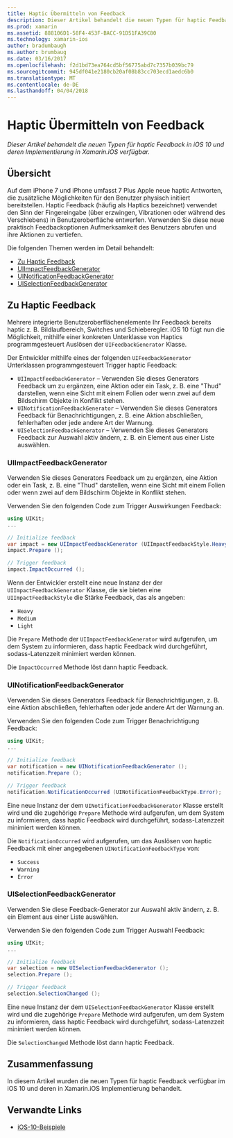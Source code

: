 ```yaml
---
title: Haptic Übermitteln von Feedback
description: Dieser Artikel behandelt die neuen Typen für haptic Feedback in iOS 10 und deren Implementierung in Xamarin.iOS verfügbar.
ms.prod: xamarin
ms.assetid: 888106D1-58F4-453F-BACC-91D51FA39C80
ms.technology: xamarin-ios
author: bradumbaugh
ms.author: brumbaug
ms.date: 03/16/2017
ms.openlocfilehash: f2d1bd73ea764cd5bf56775abd7c7357b039bc79
ms.sourcegitcommit: 945df041e2180cb20af08b83cc703ecd1aedc6b0
ms.translationtype: MT
ms.contentlocale: de-DE
ms.lasthandoff: 04/04/2018
---
```

# <a name="providing-haptic-feedback"></a>Haptic Übermitteln von Feedback

_Dieser Artikel behandelt die neuen Typen für haptic Feedback in iOS 10 und deren Implementierung in Xamarin.iOS verfügbar._

<a name="Overview" />

## <a name="overview"></a>Übersicht

Auf dem iPhone 7 und iPhone umfasst 7 Plus Apple neue haptic Antworten, die zusätzliche Möglichkeiten für den Benutzer physisch initiiert bereitstellen. Haptic Feedback (häufig als Haptics bezeichnet) verwendet den Sinn der Fingereingabe (über erzwingen, Vibrationen oder während des Verschiebens) in Benutzeroberfläche entwerfen. Verwenden Sie diese neue praktisch Feedbackoptionen Aufmerksamkeit des Benutzers abrufen und ihre Aktionen zu vertiefen.

Die folgenden Themen werden im Detail behandelt:

- [Zu Haptic Feedback](#About-Haptic-Feedback)
- [UIImpactFeedbackGenerator](#UIImpactFeedbackGenerator)
- [UINotificationFeedbackGenerator](#UINotificationFeedbackGenerator)
- [UISelectionFeedbackGenerator](#UISelectionFeedbackGenerator)

<a name="About-Haptic-Feedback" />

## <a name="about-haptic-feedback"></a>Zu Haptic Feedback

Mehrere integrierte Benutzeroberflächenelemente Ihr Feedback bereits haptic z. B. Bildlaufbereich, Switches und Schieberegler. iOS 10 fügt nun die Möglichkeit, mithilfe einer konkreten Unterklasse von Haptics programmgesteuert Auslösen der `UIFeedbackGenerator` Klasse.

Der Entwickler mithilfe eines der folgenden `UIFeedbackGenerator` Unterklassen programmgesteuert Trigger haptic Feedback:

- `UIImpactFeedbackGenerator` – Verwenden Sie dieses Generators Feedback um zu ergänzen, eine Aktion oder ein Task, z. B. eine "Thud" darstellen, wenn eine Sicht mit einem Folien oder wenn zwei auf dem Bildschirm Objekte in Konflikt stehen.
- `UINotificationFeedbackGenerator` – Verwenden Sie dieses Generators Feedback für Benachrichtigungen, z. B. eine Aktion abschließen, fehlerhaften oder jede andere Art der Warnung.
- `UISelectionFeedbackGenerator` – Verwenden Sie dieses Generators Feedback zur Auswahl aktiv ändern, z. B. ein Element aus einer Liste auswählen.

<a name="UIImpactFeedbackGenerator" />

### <a name="uiimpactfeedbackgenerator"></a>UIImpactFeedbackGenerator

Verwenden Sie dieses Generators Feedback um zu ergänzen, eine Aktion oder ein Task, z. B. eine "Thud" darstellen, wenn eine Sicht mit einem Folien oder wenn zwei auf dem Bildschirm Objekte in Konflikt stehen.

Verwenden Sie den folgenden Code zum Trigger Auswirkungen Feedback:

```csharp
using UIKit;
...

// Initialize feedback
var impact = new UIImpactFeedbackGenerator (UIImpactFeedbackStyle.Heavy);
impact.Prepare ();

// Trigger feedback
impact.ImpactOccurred ();
```

Wenn der Entwickler erstellt eine neue Instanz der der `UIImpactFeedbackGenerator` Klasse, die sie bieten eine `UIImpactFeedbackStyle` die Stärke Feedback, das als angeben:

- `Heavy`
- `Medium`
- `Light`

Die `Prepare` Methode der `UIImpactFeedbackGenerator` wird aufgerufen, um dem System zu informieren, dass haptic Feedback wird durchgeführt, sodass-Latenzzeit minimiert werden können.

Die `ImpactOccurred` Methode löst dann haptic Feedback.

<a name="UINotificationFeedbackGenerator" />

### <a name="uinotificationfeedbackgenerator"></a>UINotificationFeedbackGenerator

Verwenden Sie dieses Generators Feedback für Benachrichtigungen, z. B. eine Aktion abschließen, fehlerhaften oder jede andere Art der Warnung an.

Verwenden Sie den folgenden Code zum Trigger Benachrichtigung Feedback:

```csharp
using UIKit;
...

// Initialize feedback
var notification = new UINotificationFeedbackGenerator ();
notification.Prepare ();

// Trigger feedback
notification.NotificationOccurred (UINotificationFeedbackType.Error);
```

Eine neue Instanz der dem `UINotificationFeedbackGenerator` Klasse erstellt wird und die zugehörige `Prepare` Methode wird aufgerufen, um dem System zu informieren, dass haptic Feedback wird durchgeführt, sodass-Latenzzeit minimiert werden können.

Die `NotificationOccurred` wird aufgerufen, um das Auslösen von haptic Feedback mit einer angegebenen `UINotificationFeedbackType` von:

- `Success`
- `Warning`
- `Error`

<a name="UISelectionFeedbackGenerator" />

### <a name="uiselectionfeedbackgenerator"></a>UISelectionFeedbackGenerator

Verwenden Sie diese Feedback-Generator zur Auswahl aktiv ändern, z. B. ein Element aus einer Liste auswählen.

Verwenden Sie den folgenden Code zum Trigger Auswahl Feedback:

```csharp
using UIKit;
...

// Initialize feedback
var selection = new UISelectionFeedbackGenerator ();
selection.Prepare ();

// Trigger feedback
selection.SelectionChanged ();
```

Eine neue Instanz der dem `UISelectionFeedbackGenerator` Klasse erstellt wird und die zugehörige `Prepare` Methode wird aufgerufen, um dem System zu informieren, dass haptic Feedback wird durchgeführt, sodass-Latenzzeit minimiert werden können.

Die `SelectionChanged` Methode löst dann haptic Feedback.

## <a name="summary"></a>Zusammenfassung

In diesem Artikel wurden die neuen Typen für haptic Feedback verfügbar im iOS 10 und deren in Xamarin.iOS Implementierung behandelt.

## <a name="related-links"></a>Verwandte Links

- [iOS-10-Beispiele](https://developer.xamarin.com/samples/ios/iOS10/)
